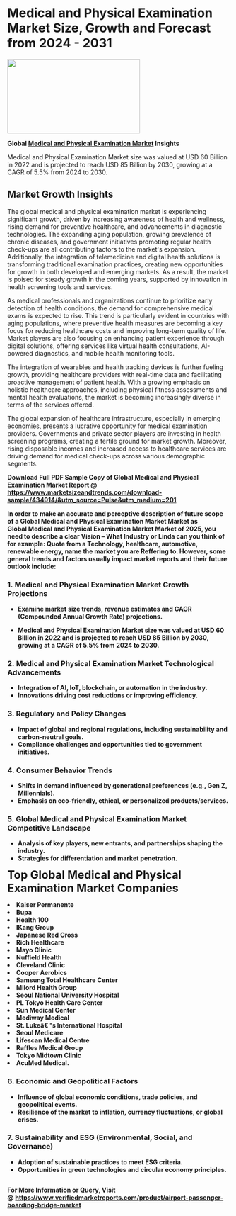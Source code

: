 <H1>Medical and Physical Examination Market Size, Growth and Forecast from 2024 - 2031</H1><img class="aligncenter size-medium wp-image-584254" src="https://thirdeyenews.in/wp-content/uploads/2024/09/Global-Market-Research-300x168.jpeg" alt="" width="300" height="168" /><p><strong>Global&nbsp;<a href="https://www.marketsizeandtrends.com/download-sample/434914/&amp;utm_source=Pulse&amp;utm_medium=201">Medical and Physical Examination Market</a> Insights</strong></p><p>Medical and Physical Examination Market size was valued at USD 60 Billion in 2022 and is projected to reach USD 85 Billion by 2030, growing at a CAGR of 5.5% from 2024 to 2030.</p><p><h2>Market Growth Insights</h2> <p>The global medical and physical examination market is experiencing significant growth, driven by increasing awareness of health and wellness, rising demand for preventive healthcare, and advancements in diagnostic technologies. The expanding aging population, growing prevalence of chronic diseases, and government initiatives promoting regular health check-ups are all contributing factors to the market's expansion. Additionally, the integration of telemedicine and digital health solutions is transforming traditional examination practices, creating new opportunities for growth in both developed and emerging markets. As a result, the market is poised for steady growth in the coming years, supported by innovation in health screening tools and services.</p> <p><strong></strong></p> <p>As medical professionals and organizations continue to prioritize early detection of health conditions, the demand for comprehensive medical exams is expected to rise. This trend is particularly evident in countries with aging populations, where preventive health measures are becoming a key focus for reducing healthcare costs and improving long-term quality of life. Market players are also focusing on enhancing patient experience through digital solutions, offering services like virtual health consultations, AI-powered diagnostics, and mobile health monitoring tools.</p> <p>The integration of wearables and health tracking devices is further fueling growth, providing healthcare providers with real-time data and facilitating proactive management of patient health. With a growing emphasis on holistic healthcare approaches, including physical fitness assessments and mental health evaluations, the market is becoming increasingly diverse in terms of the services offered.</p> <p>The global expansion of healthcare infrastructure, especially in emerging economies, presents a lucrative opportunity for medical examination providers. Governments and private sector players are investing in health screening programs, creating a fertile ground for market growth. Moreover, rising disposable incomes and increased access to healthcare services are driving demand for medical check-ups across various demographic segments.</p> <p><strong></p><p><span class=""><strong>Download Full PDF Sample Copy of Global Medical and Physical Examination Market Report</strong> @ <a href="https://www.marketsizeandtrends.com/download-sample/434914/&amp;utm_source=Pulse&amp;utm_medium=201" target="_blank">https://www.marketsizeandtrends.com/download-sample/434914/&amp;utm_source=Pulse&amp;utm_medium=201</a></span></p><p>In order to make an accurate and perceptive description of future scope of a Global&nbsp;Medical and Physical Examination Market Market as Global&nbsp;Medical and Physical Examination Market Market of 2025, you need to describe a clear Vision &ndash; What Industry or Linda can you think of for example: Quote from a Technology, healthcare, automotive, renewable energy, name the market you are Reffering to. However, some general trends and factors usually impact market reports and their future outlook include:</p><h3>1.&nbsp;<strong>Medical and Physical Examination Market Growth Projections</strong></h3><ul><li>Examine market size trends, revenue estimates and CAGR (Compounded Annual Growth Rate) projections.</li><li><p>Medical and Physical Examination Market size was valued at USD 60 Billion in 2022 and is projected to reach USD 85 Billion by 2030, growing at a CAGR of 5.5% from 2024 to 2030.</p></li></ul><h3>2.&nbsp;<strong>Medical and Physical Examination Market Technological Advancements</strong></h3><ul><li>Integration of AI, IoT, blockchain, or automation in the industry.</li><li>Innovations driving cost reductions or improving efficiency.</li></ul><h3>3.&nbsp;<strong>Regulatory and Policy Changes</strong></h3><ul><li>Impact of global and regional regulations, including sustainability and carbon-neutral goals.</li><li>Compliance challenges and opportunities tied to government initiatives.</li></ul><h3>4.&nbsp;<strong>Consumer Behavior Trends</strong></h3><ul><li>Shifts in demand influenced by generational preferences (e.g., Gen Z, Millennials).</li><li>Emphasis on eco-friendly, ethical, or personalized products/services.</li></ul><h3>5.&nbsp;<strong>Global Medical and Physical Examination Market Competitive Landscape</strong></h3><ul><li>Analysis of key players, new entrants, and partnerships shaping the industry.</li><li>Strategies for differentiation and market penetration.</li></ul><p data-pm-slice="1 1 []"><span style="color: inherit; font-family: inherit; font-size: 25px;">Top Global Medical and Physical Examination Market Companies</span></p><div class="" data-test-id=""><p><li>Kaiser Permanente</li><li> Bupa</li><li> Health 100</li><li> IKang Group</li><li> Japanese Red Cross</li><li> Rich Healthcare</li><li> Mayo Clinic</li><li> Nuffield Health</li><li> Cleveland Clinic</li><li> Cooper Aerobics</li><li> Samsung Total Healthcare Center</li><li> Milord Health Group</li><li> Seoul National University Hospital</li><li> PL Tokyo Health Care Center</li><li> Sun Medical Center</li><li> Mediway Medical</li><li> St. Lukeâ€™s International Hospital</li><li> Seoul Medicare</li><li> Lifescan Medical Centre</li><li> Raffles Medical Group</li><li> Tokyo Midtown Clinic</li><li> AcuMed Medical.</li></p></div><h3>6.&nbsp;<strong>Economic and Geopolitical Factors</strong></h3><ul><li>Influence of global economic conditions, trade policies, and geopolitical events.</li><li>Resilience of the market to inflation, currency fluctuations, or global crises.</li></ul><h3>7.&nbsp;<strong>Sustainability and ESG (Environmental, Social, and Governance)</strong></h3><ul><li>Adoption of sustainable practices to meet ESG criteria.</li><li>Opportunities in green technologies and circular economy principles.</li></ul><h2><strong style="font-size: 14px;">For More Information or Query, Visit @&nbsp;</strong><a style="background-color: #ffffff; font-size: 14px;" href="https://www.marketsizeandtrends.com/report/medical-and-physical-examination-market/" target="_blank">https://www.verifiedmarketreports.com/product/airport-passenger-boarding-bridge-market</a></h2>
